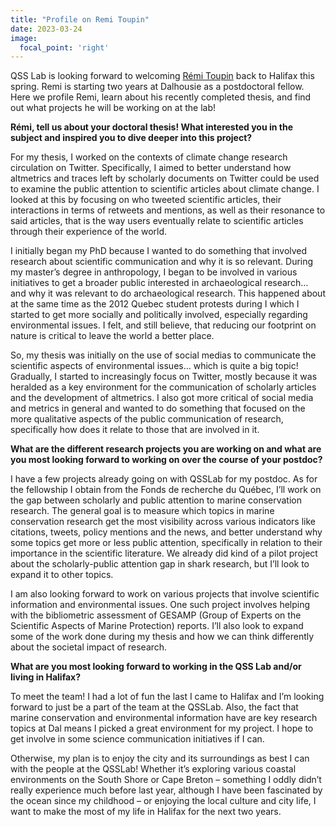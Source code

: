```yaml
---
title: "Profile on Remi Toupin" 
date: 2023-03-24
image:
  focal_point: 'right'
---
```


QSS Lab is looking forward to welcoming [Rémi Toupin](https://www.qsslab.ca/author/remi-toupin/) back to Halifax this spring. Remi is starting two years at Dalhousie as a postdoctoral fellow. Here we profile Remi, learn about his recently completed thesis, and find out what projects he will be working on at the lab!              

**Rémi, tell us about your doctoral thesis! What interested you in the subject and inspired you to dive deeper into this project?**

For my thesis, I worked on the contexts of climate change research circulation on Twitter. Specifically, I aimed to better understand how altmetrics and traces left by scholarly documents on Twitter could be used to examine the public attention to scientific articles about climate change. I looked at this by focusing on who tweeted scientific articles, their interactions in terms of retweets and mentions, as well as their resonance to said articles, that is the way users eventually relate to scientific articles through their experience of the world.

I initially began my PhD because I wanted to do something that involved research about scientific communication and why it is so relevant. During my master’s degree in anthropology, I began to be involved in various initiatives to get a broader public interested in archaeological research… and why it was relevant to do archaeological research. This happened about at the same time as the 2012 Quebec student protests during I which I started to get more socially and politically involved, especially regarding environmental issues. I felt, and still believe, that reducing our footprint on nature is critical to leave the world a better place.

So, my thesis was initially on the use of social medias to communicate the scientific aspects of environmental issues… which is quite a big topic! Gradually, I started to increasingly focus on Twitter, mostly because it was heralded as a key environment for the communication of scholarly articles and the development of altmetrics. I also got more critical of social media and metrics in general and wanted to do something that focused on the more qualitative aspects of the public communication of research, specifically how does it relate to those that are involved in it.

**What are the different research projects you are working on and what are you most looking forward to working on over the course of your postdoc?**

I have a few projects already going on with QSSLab for my postdoc. As for the fellowship I obtain from the Fonds de recherche du Québec, I’ll work on the gap between scholarly and public attention to marine conservation research. The general goal is to measure which topics in marine conservation research get the most visibility across various indicators like citations, tweets, policy mentions and the news, and better understand why some topics get more or less public attention, specifically in relation to their importance in the scientific literature. We already did kind of a pilot project about the scholarly-public attention gap in shark research, but I’ll look to expand it to other topics.

I am also looking forward to work on various projects that involve scientific information and environmental issues. One such project involves helping with the bibliometric assessment of GESAMP (Group of Experts on the Scientific Aspects of Marine Protection) reports. I’ll also look to expand some of the work done during my thesis and how we can think differently about the societal impact of research.

**What are you most looking forward to working in the QSS Lab and/or living in Halifax?**

To meet the team! I had a lot of fun the last I came to Halifax and I’m looking forward to just be a part of the team at the QSSLab. Also, the fact that marine conservation and environmental information have are key research topics at Dal means I picked a great environment for my project. I hope to get involve in some science communication initiatives if I can.

Otherwise, my plan is to enjoy the city and its surroundings as best I can with the people at the QSSLab! Whether it’s exploring various coastal environments on the South Shore or Cape Breton – something I oddly didn’t really experience much before last year, although I have been fascinated by the ocean since my childhood – or enjoying the local culture and city life, I want to make the most of my life in Halifax for the next two years.
